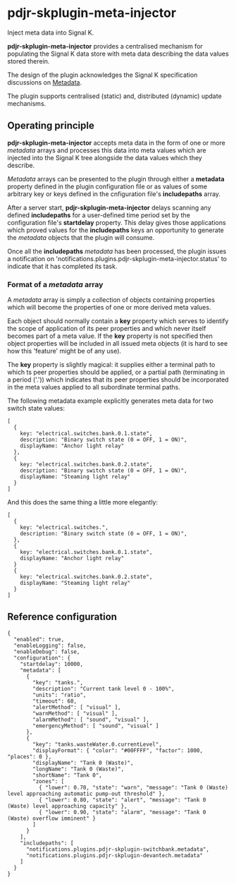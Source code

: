 # pdjr-skplugin-meta-injector

Inject meta data into Signal K.

__pdjr-skplugin-meta-injector__ provides a centralised mechanism for
populating the Signal K data store with meta data describing the data
values stored therein.

The design of the plugin acknowledges the Signal K specification
discussions on 
[Metadata](https://github.com/SignalK/specification/blob/master/gitbook-docs/data_model_metadata.md).

The plugin supports centralised (static) and, distributed (dynamic)
update mechanisms.
 
## Operating principle

__pdjr-skplugin-meta-injector__ accepts meta data in the form of one or
more *metadata* arrays and processes this data into meta values which
are injected into the Signal K tree alongside the data values which
they describe.

*Metadata* arrays can be presented to the plugin through either a
__metadata__ property defined in the plugin configuration file or
as values of some arbitrary key or keys defined in the cnfiguration
file's __includepaths__ array.

After a server start, __pdjr-skplugin-meta-injector__ delays scanning
any defined __includepaths__ for a user-defined time period set by the
configuration file's __startdelay__ property.
This delay gives those applications which proved values for the
__includepaths__ keys an opportunity to generate the *metadata* objects
that the plugin will consume.

Once all the __includepaths__ *metadata* has been processed, the plugin
issues a notification on
'notifications.plugins.pdjr-skplugin-meta-injector.status' 
to indicate that it has completed its task.

### Format of a *metadata* array

A *metadata* array is simply a collection of objects containing
properties which will become the properties of one or more derived
meta values.

Each object should normally contain a **key** property which serves
to identify the scope of application of its peer properties and which
never itself becomes part of a meta value.
If the **key** property is not specified then object properties will
be included in all issued meta objects (it is hard to see how this
'feature' might be of any use). 

The **key** property is slightly magical: it supplies either a
terminal path to which ts peer properties should be applied, or a
partial path (terminating in a period ('.')) which indicates that
its peer properties should be incorporated in the meta values applied
to all subordinate terminal paths.

The following metadata example explicitly generates meta data for
two switch state values:
```
[
  {
    key: "electrical.switches.bank.0.1.state",
    description: "Binary switch state (0 = OFF, 1 = ON)",
    displayName: "Anchor light relay"
  },
  {
    key: "electrical.switches.bank.0.2.state",
    description: "Binary switch state (0 = OFF, 1 = ON)",
    displayName: "Steaming light relay"
  }
]
```
And this does the same thing a little more elegantly:
```
[
  {
    key: "electrical.switches.",
    description: "Binary switch state (0 = OFF, 1 = ON)",
  },
  {
    key: "electrical.switches.bank.0.1.state",
    displayName: "Anchor light relay"
  }
  {
    key: "electrical.switches.bank.0.2.state",
    displayName: "Steaming light relay"
  }
]
```

## Reference configuration
```
{
  "enabled": true,
  "enableLogging": false,
  "enableDebug": false,
  "configuration": {
    "startdelay": 10000,
    "metadata": [
      {
        "key": "tanks.",
        "description": "Current tank level 0 - 100%",
        "units": "ratio",
        "timeout": 60,
        "alertMethod": [ "visual" ],
        "warnMethod": [ "visual" ],
        "alarmMethod": [ "sound", "visual" ],
        "emergencyMethod": [ "sound", "visual" ]
      },
      {
        "key": "tanks.wasteWater.0.currentLevel",
        "displayFormat": { "color": "#00FFFF", "factor": 1000, "places": 0 },
        "displayName": "Tank 0 (Waste)",
        "longName": "Tank 0 (Waste)",
        "shortName": "Tank 0",
        "zones": [
          { "lower": 0.70, "state": "warn", "message": "Tank 0 (Waste) level approaching automatic pump-out threshold" },
          { "lower": 0.80, "state": "alert", "message": "Tank 0 (Waste) level approaching capacity" },
          { "lower": 0.90, "state": "alarm", "message": "Tank 0 (Waste) overflow imminent" }
        ]
      }
    ],
    "includepaths": [
      "notifications.plugins.pdjr-skplugin-switchbank.metadata",
      "notifications.plugins.pdjr-skplugin-devantech.metadata"
    ]
  }
}
```
